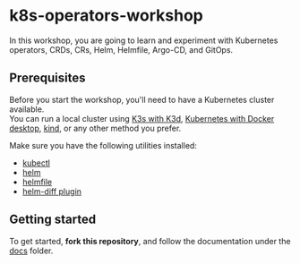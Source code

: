 # k8s-operators-workshop

In this workshop, you are going to learn and experiment with Kubernetes operators, CRDs, CRs, Helm, Helmfile, Argo-CD, and GitOps.  

## Prerequisites

Before you start the workshop, you'll need to have a Kubernetes cluster available.  
You can run a local cluster using [K3s with K3d](https://k3d.io/v5.4.6/#installation), [Kubernetes with Docker desktop](https://docs.docker.com/desktop/kubernetes/), [kind](https://kind.sigs.k8s.io/docs/user/quick-start/#installation), or any other method you prefer.

Make sure you have the following utilities installed:

* [kubectl](https://kubernetes.io/docs/tasks/tools/#kubectl)
* [helm](https://helm.sh/docs/intro/install/)
* [helmfile](https://github.com/helmfile/helmfile#installation)
* [helm-diff plugin](https://github.com/databus23/helm-diff)

## Getting started

To get started, __fork this repository__, and follow the documentation under the [docs](./docs) folder.  
